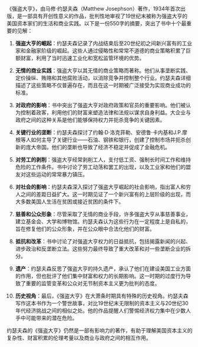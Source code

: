 《强盗大亨》，由马修·约瑟夫森（Matthew Josephson）著作，1934年首次出版，是一部具有开创性意义的作品，批判性地审视了19世纪末被称为强盗大亨的美国资本家们的生活和商业实践。以下是一份550字的摘要，突出了书中十个最重要的见解：

1. **强盗大亨的崛起**：约瑟夫森记录了内战结束后至20世纪初之间新兴富有的工业家和金融家阶级的崛起。这些人通过侵略性和常常不道德的商业策略积累了巨额财富，利用了当时迅速工业化和宽松监管环境的优势。

2. **无情的商业实践**：强盗大亨以其无情的商业策略而著称。他们从事垄断实践、定价操纵、贿赂和其他腐败活动，以消除竞争并控制整个行业。约瑟夫森详细描述了这些策略不仅普遍存在，而且在这一时期被广泛接受为实现商业成功的标准。

3. **对政府的影响**：书中突出了强盗大亨对政府政策和官员的重要影响。他们被认为控制着政客，利用他们的财富来塑造法律和法规以谋求自身利益。大企业与政府之间的这种关系是他们能够保持权力并扼杀竞争的关键因素。

4. **关键行业的垄断**：约瑟夫森探讨了约翰·D·洛克菲勒、安德鲁·卡内基和J.P.摩根等人如何主导了关键行业——石油、钢铁和银行，创建了控制市场并扼杀创新的庞大帝国。他们的垄断也导致了经济不稳定并促成了金融危机。

5. **对劳工的剥削**：强盗大亨经常剥削工人，支付低工资、强制长时间工作和维持危险的工作条件。书中讨论了劳工动荡和罢工的出现，以及工业家和他们的盟友对这些运动的常常暴力镇压。

6. **对社会的影响**：约瑟夫森深入探讨了强盗大亨崛起的社会影响，指出富人和穷人之间的差距日益扩大。这一时期见证了一个新兴富有的上层阶级的出现，而大多数美国人生活在贫困或接近贫困的条件下。

7. **慈善和公众形象**：尽管采取了无情的商业手段，许多强盗大亨从事慈善事业，建立基金会、大学和博物馆。约瑟夫森认为这些行为在一定程度上是自私的，旨在修复他们的公众形象，并在公众眼中合法化他们的财富。

8. **抵抗和改革**：书中讨论了对强盗大亨权力的日益抵抗，包括揭露新闻的兴起、进步政治和反垄断立法。这些努力最终导致了重大改革和对一些垄断企业的拆分。

9. **遗产**：约瑟夫森反思了强盗大亨的持久遗产，承认了他们在建设美国工业方面的作用，但也批评了他们集中财富和权力的长期影响。这一时期的过度行为导致了重要的监管变革和公众对无节制资本主义更为批判的态度。

10. **历史视角**：最后，《强盗大亨》在大萧条时期具有特殊的历史视角。约瑟夫森写作这本书作为一个警世故事，对比19世纪末无限制的资本主义与20世纪30年代经济挑战之间的相似之处。他的作品提醒人们警惕经济权力集中在少数人手中可能带来的潜在危险。

约瑟夫森的《强盗大亨》仍然是一部有影响力的著作，有助于理解美国资本主义的复杂性、财富积累的伦理考量以及商业与政府之间的相互作用。